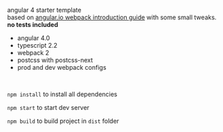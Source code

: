 angular 4 starter template  
based on [angular.io webpack introduction guide](https://angular.io/docs/ts/latest/guide/webpack.html) with some small tweaks.  
**no tests included**

* angular 4.0
* typescript 2.2
* webpack 2
* postcss with postcss-next
* prod and dev webpack configs

<br />

``npm install`` to install all dependencies

``npm start`` to start dev server

``npm build`` to build project in ``dist`` folder